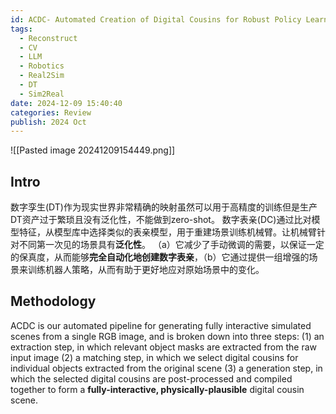 ```yaml
---
id: ACDC- Automated Creation of Digital Cousins for Robust Policy Learning
tags:
  - Reconstruct
  - CV
  - LLM
  - Robotics
  - Real2Sim
  - DT
  - Sim2Real
date: 2024-12-09 15:40:40
categories: Review
publish: 2024 Oct
---
```

![[Pasted image 20241209154449.png]]

## Intro
数字孪生(DT)作为现实世界非常精确的映射虽然可以用于高精度的训练但是生产DT资产过于繁琐且没有泛化性，不能做到zero-shot。
数字表亲(DC)通过比对模型特征，从模型库中选择类似的表亲模型，用于重建场景训练机械臂。让机械臂针对不同第一次见的场景具有**泛化性**。
（a）它减少了手动微调的需要，以保证一定的保真度，从而能够**完全自动化地创建数字表亲**，（b）它通过提供一组增强的场景来训练机器人策略，从而有助于更好地应对原始场景中的变化。

## Methodology
ACDC is our automated pipeline for generating fully interactive simulated scenes from a single RGB image, and is broken down into three steps:
	(1) an extraction step, in which relevant object masks are extracted from the raw input image
	(2) a matching step, in which we select digital cousins for individual objects extracted from the original scene
	(3) a generation step, in which the selected digital cousins are post-processed and compiled together to form a **fully-interactive, physically-plausible** digital cousin scene.



